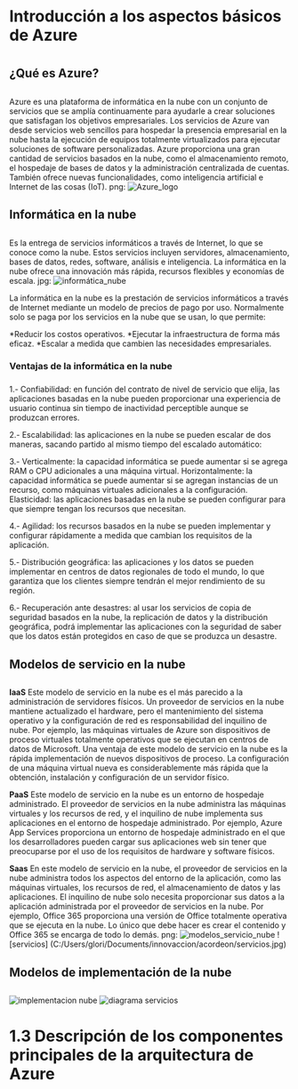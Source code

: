 # Introducción a los aspectos básicos de Azure <h1>

## ¿Qué es Azure? <h2>
Azure es una plataforma de informática en la nube con un conjunto de servicios que se amplía continuamente para ayudarle a crear soluciones que satisfagan los objetivos empresariales. Los servicios de Azure van desde servicios web sencillos para hospedar la presencia empresarial en la nube hasta la ejecución de equipos totalmente virtualizados para ejecutar soluciones de software personalizadas. Azure proporciona una gran cantidad de servicios basados en la nube, como el almacenamiento remoto, el hospedaje de bases de datos y la administración centralizada de cuentas. También ofrece nuevas funcionalidades, como inteligencia artificial e Internet de las cosas (IoT).
png: ![Azure_logo](https://www.abd.es/wp-content/uploads/2021/03/principal.png)

## Informática en la nube <h2>
Es la entrega de servicios informáticos a través de Internet, lo que se conoce como la nube. Estos servicios incluyen servidores, almacenamiento, bases de datos, redes, software, análisis e inteligencia. La informática en la nube ofrece una innovación más rápida, recursos flexibles y economías de escala.
jpg: ![informática_nube](https://www.lapatria.com/sites/default/files/styles/620x/public/especiales/2014/Jul/629962-1090548.jpg)


La informática en la nube es la prestación de servicios informáticos a través de Internet mediante un modelo de precios de pago por uso. Normalmente solo se paga por los servicios en la nube que se usan, lo que permite:

*Reducir los costos operativos.
*Ejecutar la infraestructura de forma más eficaz.
*Escalar a medida que cambien las necesidades empresariales.

### Ventajas de la informática en la nube <h3>
1.- Confiabilidad: en función del contrato de nivel de servicio que elija, las aplicaciones basadas en la nube pueden proporcionar una experiencia de usuario continua sin tiempo de inactividad perceptible aunque se produzcan errores.

2.- Escalabilidad: las aplicaciones en la nube se pueden escalar de dos maneras, sacando partido al mismo tiempo del escalado automático:

3.- Verticalmente: la capacidad informática se puede aumentar si se agrega RAM o CPU adicionales a una máquina virtual.
Horizontalmente: la capacidad informática se puede aumentar si se agregan instancias de un recurso, como máquinas virtuales adicionales a la configuración.
Elasticidad: las aplicaciones basadas en la nube se pueden configurar para que siempre tengan los recursos que necesitan.

4.- Agilidad: los recursos basados en la nube se pueden implementar y configurar rápidamente a medida que cambian los requisitos de la aplicación.

5.- Distribución geográfica: las aplicaciones y los datos se pueden implementar en centros de datos regionales de todo el mundo, lo que garantiza que los clientes siempre tendrán el mejor rendimiento de su región.

6.- Recuperación ante desastres: al usar los servicios de copia de seguridad basados en la nube, la replicación de datos y la distribución geográfica, podrá implementar las aplicaciones con la seguridad de saber que los datos están protegidos en caso de que se produzca un desastre.

## Modelos de servicio en la nube <h2>

**IaaS** Este modelo de servicio en la nube es el más parecido a la administración de servidores físicos. Un proveedor de servicios en la nube mantiene actualizado el hardware, pero el mantenimiento del sistema operativo y la configuración de red es responsabilidad del inquilino de nube. Por ejemplo, las máquinas virtuales de Azure son dispositivos de proceso virtuales totalmente operativos que se ejecutan en centros de datos de Microsoft. Una ventaja de este modelo de servicio en la nube es la rápida implementación de nuevos dispositivos de proceso. La configuración de una máquina virtual nueva es considerablemente más rápida que la obtención, instalación y configuración de un servidor físico.

**PaaS** Este modelo de servicio en la nube es un entorno de hospedaje administrado. El proveedor de servicios en la nube administra las máquinas virtuales y los recursos de red, y el inquilino de nube implementa sus aplicaciones en el entorno de hospedaje administrado. Por ejemplo, Azure App Services proporciona un entorno de hospedaje administrado en el que los desarrolladores pueden cargar sus aplicaciones web sin tener que preocuparse por el uso de los requisitos de hardware y software físicos.

**Saas** En este modelo de servicio en la nube, el proveedor de servicios en la nube administra todos los aspectos del entorno de la aplicación, como las máquinas virtuales, los recursos de red, el almacenamiento de datos y las aplicaciones. El inquilino de nube solo necesita proporcionar sus datos a la aplicación administrada por el proveedor de servicios en la nube. Por ejemplo, Office 365 proporciona una versión de Office totalmente operativa que se ejecuta en la nube. Lo único que debe hacer es crear el contenido y Office 365 se encarga de todo lo demás.
png: ![modelos_servicio_nube](https://docs.microsoft.com/es-es/learn/azure-fundamentals/intro-to-azure-fundamentals/media/iaas-paas-saas-expanded.png#lightbox)
![servicios] (C:/Users/glori/Documents/innovaccion/acordeon/servicios.jpg)

## Modelos de implementación de la nube <h2>
![implementacion nube](C:/Users/glori/Documents/innovaccion/acordeon/modelos_implementacion_nube.jpg)
![diagrama servicios](C:/Users/glori/Documents/innovaccion/acordeon/serviciosdiag.jpg)
# 1.3 Descripción de los componentes principales de la arquitectura de Azure <h1>